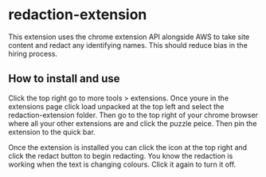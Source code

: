 # redaction-extension

This extension uses the chrome extension API alongside AWS to take site content and redact any identifying names. This should reduce bias in the hiring process.

## How to install and use

Click the top right go to more tools > extensions. Once youre in the extensions page click load unpacked at the top left and select the redaction-extension folder. Then go to the top right of your chrome browser where all your other extensions are and click the puzzle peice. Then pin the extension to the quick bar.

Once the extension is installed you can click the icon at the top right and click the redact button to begin redacting. You know the redaction is working when the text is changing colours. Click it again to turn it off.

